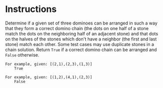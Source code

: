 # Instructions

Determine if a given set of three dominoes can be arranged in such a way that they form a
correct domino chain (the dots on one half of a stone match the dots on the
neighboring half of an adjacent stone) and that dots on the halves of the
stones which don't have a neighbor (the first and last stone) match each other. Some test cases may use duplicate stones in a chain solution. Return `True` if a correct domino chain can be arranged and `False` otherwise. 

```text
For example, given: [(2,1),(2,3),(1,3)]
    True

For example, given: [(1,2),(4,1),(2,3)]
    False
```
